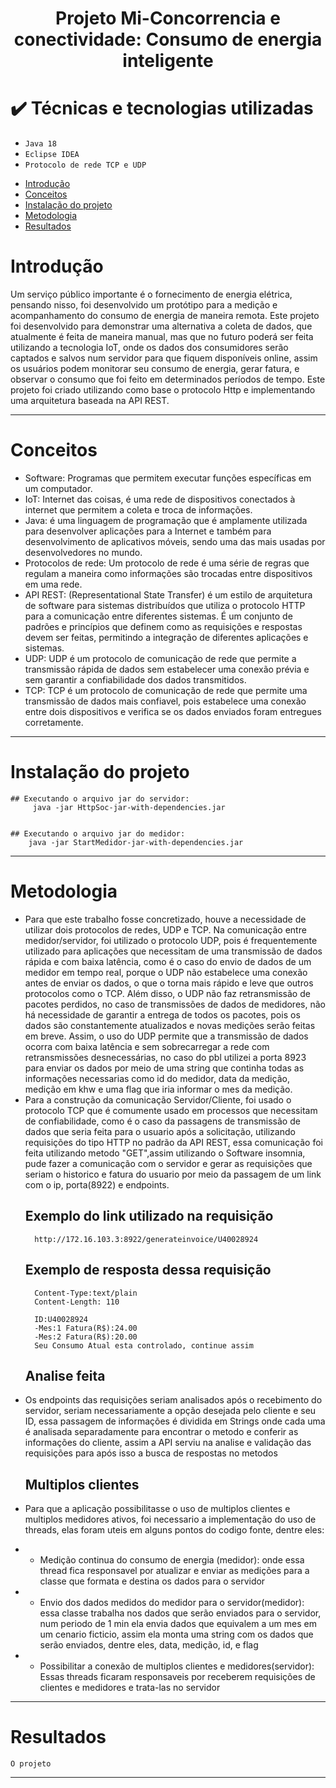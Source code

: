 <h1 align="center"> Projeto Mi-Concorrencia e conectividade: Consumo de energia inteligente </h1>

#  ✔️ Técnicas e tecnologias utilizadas

- ``Java 18``
- ``Eclipse IDEA``
- ``Protocolo de rede TCP e UDP``


* [Introdução](#introdução)
* [Conceitos](#conceitos)
* [Instalação do projeto](#instalação)
* [Metodologia](#metodologia)
* [Resultados](#resultados)


# Introdução
Um serviço público importante é o fornecimento de energia elétrica, pensando nisso, foi desenvolvido um protótipo para a medição e acompanhamento do consumo de energia de maneira remota. Este projeto foi desenvolvido para demonstrar uma alternativa a coleta de dados, que atualmente é feita de maneira manual, mas que no futuro poderá ser feita utilizando a tecnologia IoT, onde os dados dos consumidores serão captados e salvos num servidor para que fiquem disponíveis online, assim os usuários podem monitorar seu consumo de energia, gerar fatura, e observar o consumo que foi feito em determinados períodos de tempo. Este projeto foi criado utilizando como base o protocolo Http e implementando uma arquitetura baseada na API REST.

---

# Conceitos
- Software: Programas que permitem executar funções específicas em um computador.
- IoT: Internet das coisas, é uma rede de dispositivos conectados à internet que permitem a coleta e troca de informações.
- Java: é uma linguagem de programação que é amplamente utilizada para desenvolver aplicações para a Internet e também para desenvolvimento de aplicativos móveis, sendo uma das mais usadas por desenvolvedores no mundo.
- Protocolos de rede: Um protocolo de rede é uma série de regras que regulam a maneira como informações são trocadas entre dispositivos em uma rede.
- API REST: (Representational State Transfer) é um estilo de arquitetura de software para sistemas distribuídos que utiliza o protocolo HTTP para a comunicação entre diferentes sistemas. É um conjunto de padrões e princípios que definem como as requisições e respostas devem ser feitas, permitindo a integração de diferentes aplicações e sistemas.
- UDP: UDP é um protocolo de comunicação de rede que permite a transmissão rápida de dados sem estabelecer uma conexão prévia e sem garantir a confiabilidade dos dados transmitidos.
- TCP: TCP é um protocolo de comunicação de rede que permite uma transmissão de dados mais confiavel, pois estabelece uma conexão entre dois dispositivos e verifica se os dados enviados foram entregues corretamente.

---
# Instalação do projeto
    ## Executando o arquivo jar do servidor:
         java -jar HttpSoc-jar-with-dependencies.jar
        
        
    ## Executando o arquivo jar do medidor:
        java -jar StartMedidor-jar-with-dependencies.jar
       
---

# Metodologia
    
- Para que este trabalho fosse concretizado, houve a necessidade de utilizar dois protocolos de redes, UDP e TCP. Na comunicação entre medidor/servidor, foi utilizado o protocolo UDP, pois é frequentemente utilizado para aplicações que necessitam de uma transmissão de dados rápida e com baixa latência, como é o caso do envio de dados de um medidor em tempo real, porque o UDP não estabelece uma conexão antes de enviar os dados, o que o torna mais rápido e leve que outros protocolos como o TCP. Além disso, o UDP não faz retransmissão de pacotes perdidos, no caso de transmissões de dados de medidores, não há necessidade de garantir a entrega de todos os pacotes, pois os dados são constantemente atualizados e novas medições serão feitas em breve. Assim, o uso do UDP permite que a transmissão de dados ocorra com baixa latência e sem sobrecarregar a rede com retransmissões desnecessárias, no caso do pbl utilizei a porta 8923 para enviar os dados por meio de uma string que continha todas as informações necessarias como id do medidor, data da medição, medição em khw e uma flag que iria informar o mes da medição.
- Para a construção da comunicação Servidor/Cliente, foi usado o protocolo TCP que é comumente usado em processos que necessitam de confiabilidade, como é o caso da passagens de transmissão de dados que seria feita para o usuario após a solicitação, utilizando requisições do tipo HTTP no padrão da API REST, essa comunicação foi feita utilizando metodo "GET",assim utilizando o Software insomnia, pude fazer a comunicação com o servidor e gerar as requisições que seriam o historico e fatura do usuario por meio da passagem de um link com o ip, porta(8922) e endpoints.
    ## Exemplo do link utilizado na requisição
        http://172.16.103.3:8922/generateinvoice/U40028924
    ## Exemplo de resposta dessa requisição
        Content-Type:text/plain
        Content-Length: 110

        ID:U40028924
        -Mes:1 Fatura(R$):24.00
        -Mes:2 Fatura(R$):20.00
        Seu Consumo Atual esta controlado, continue assim
    ## Analise feita
* Os endpoints das requisições seriam analisados após o recebimento do servidor, seriam necessariamente a opção desejada pelo cliente e seu ID, essa  passagem de informações é dividida em Strings onde cada uma é analisada separadamente para encontrar o metodo e conferir as informações do cliente, assim a API serviu na analise e validação das requisições para após isso a busca de respostas no metodos

    ## Multiplos clientes
* Para que a aplicação possibilitasse o uso de multiplos clientes e multiplos medidores ativos, foi necessario a implementação do uso de threads, elas foram uteis em alguns pontos do codigo fonte, dentre eles:
* - Medição continua do consumo de energia (medidor): onde essa thread fica responsavel por atualizar e enviar as medições para a classe que formata e destina os dados para o servidor 
* - Envio dos dados medidos do medidor para o servidor(medidor): essa classe trabalha nos dados que serão enviados para o servidor, num periodo de 1 min ela envia dados que equivalem a um mes em um cenario ficticio, assim ela monta uma string com os dados que serão enviados, dentre eles, data, medição, id, e flag
* - Possibilitar a conexão de multiplos clientes e medidores(servidor): Essas threads ficaram responsaveis por receberem requisições de clientes e medidores e trata-las no servidor 

---

# Resultados 
    
    O projeto



---
